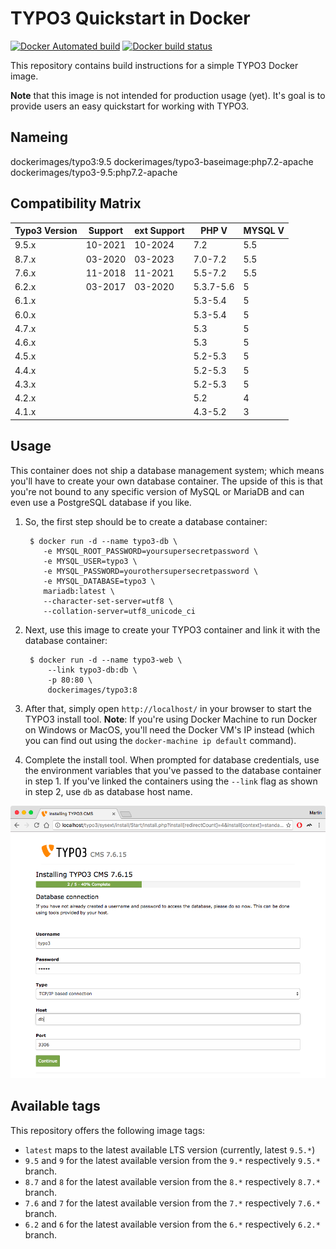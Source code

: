 TYPO3 Quickstart in Docker
==========================

[![Docker Automated build](https://img.shields.io/docker/automated/dockerimages/typo3.svg)](https://hub.docker.com/r/dockerimages/typo3/)
[![Docker build status](https://img.shields.io/docker/build/dockerimages/typo3.svg)](https://hub.docker.com/r/dockerimages/typo3/)

This repository contains build instructions for a simple TYPO3 Docker image.

**Note** that this image is not intended for production usage (yet). It's goal is to provide users an easy quickstart for working with TYPO3.

## Nameing
dockerimages/typo3:9.5
dockerimages/typo3-baseimage:php7.2-apache
dockerimages/typo3-9.5:php7.2-apache


## Compatibility Matrix
| Typo3 Version | Support | ext Support | PHP V | MYSQL V |
|---------------|---------|-------------|-------|---------|
| 9.5.x         | 10-2021 | 10-2024 | 7.2       | 5.5 |
| 8.7.x         | 03-2020 | 03-2023 | 7.0-7.2   | 5.5 |
| 7.6.x         | 11-2018 | 11-2021 | 5.5-7.2   | 5.5 |
| 6.2.x         | 03-2017 | 03-2020 | 5.3.7-5.6 | 5
| 6.1.x         |         |         | 5.3-5.4   | 5
| 6.0.x         |         |  	    | 5.3-5.4	| 5
| 4.7.x         |         | 	    | 5.3       | 5
| 4.6.x         |         | 	    | 5.3       | 5
| 4.5.x         |         | 	    | 5.2-5.3	| 5
| 4.4.x         |         | 	    | 5.2-5.3	| 5
| 4.3.x         |         | 	    | 5.2-5.3	| 5
| 4.2.x         |         | 	    | 5.2       | 4
| 4.1.x         |         | 	    | 4.3-5.2	| 3


Usage
-----

This container does not ship a database management system; which means you'll have to create your own database container. The upside of this is that you're not bound to any specific version of MySQL or MariaDB and can even use a PostgreSQL database if you like.

1. So, the first step should be to create a database container:

        $ docker run -d --name typo3-db \
           -e MYSQL_ROOT_PASSWORD=yoursupersecretpassword \
           -e MYSQL_USER=typo3 \
           -e MYSQL_PASSWORD=yourothersupersecretpassword \
           -e MYSQL_DATABASE=typo3 \
           mariadb:latest \
           --character-set-server=utf8 \
           --collation-server=utf8_unicode_ci

2. Next, use this image to create your TYPO3 container and link it with the database container:

        $ docker run -d --name typo3-web \
            --link typo3-db:db \
            -p 80:80 \
            dockerimages/typo3:8

3. After that, simply open `http://localhost/` in your browser to start the TYPO3 install tool. **Note**: If you're using Docker Machine to run Docker on Windows or MacOS, you'll need the Docker VM's IP instead (which you can find out using the `docker-machine ip default` command).

4. Complete the install tool. When prompted for database credentials, use the environment variables that you've passed to the database container in step 1. If you've linked the containers using the `--link` flag as shown in step 2, use `db` as database host name.

 ![](doc/database-setup.png)

Available tags
--------------

This repository offers the following image tags:

- `latest` maps to the latest available LTS version (currently, latest `9.5.*`)
- `9.5` and `9` for the latest available version from the `9.*` respectively `9.5.*` branch.
- `8.7` and `8` for the latest available version from the `8.*` respectively `8.7.*` branch.
- `7.6` and `7` for the latest available version from the `7.*` respectively `7.6.*` branch.
- `6.2` and `6` for the latest available version from the `6.*` respectively `6.2.*` branch.

